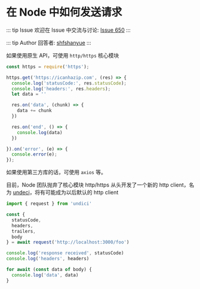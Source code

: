 # 在 Node 中如何发送请求



::: tip Issue 
 欢迎在 Issue 中交流与讨论: [Issue 650](https://github.com/shfshanyue/Daily-Question/issues/650) 
:::

::: tip Author 
回答者: [shfshanyue](https://github.com/shfshanyue) 
:::

如果使用原生 API，可使用 `http/https` 核心模块

``` js
const https = require('https');

https.get('https://icanhazip.com', (res) => {
  console.log('statusCode:', res.statusCode);
  console.log('headers:', res.headers);
  let data = ''

  res.on('data', (chunk) => {
    data += chunk
  })

  res.on('end', () => {
    console.log(data)
  })

}).on('error', (e) => {
  console.error(e);
});

```

如果使用第三方库的话，可使用 `axios` 等。

目前，Node 团队抛弃了核心模块 http/https 从头开发了一个新的 http client，名为 [undeci](https://github.com/nodejs/undici)，将有可能成为以后默认的 http client

``` js
import { request } from 'undici'

const {
  statusCode,
  headers,
  trailers,
  body
} = await request('http://localhost:3000/foo')

console.log('response received', statusCode)
console.log('headers', headers)

for await (const data of body) {
  console.log('data', data)
}
```